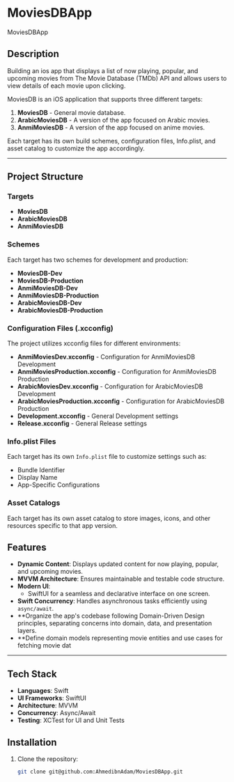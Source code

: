 # MoviesDBApp
MoviesDBApp
## Description  

Building an ios app that displays a list of now playing, popular, and upcoming
movies from The Movie Database (TMDb) API and allows users to view details of
each movie upon clicking.

MoviesDB is an iOS application that supports three different targets: 
1. **MoviesDB** - General movie database.
2. **ArabicMoviesDB** - A version of the app focused on Arabic movies.
3. **AnmiMoviesDB** - A version of the app focused on anime movies.

Each target has its own build schemes, configuration files, Info.plist, and asset catalog to customize the app accordingly.

---

## Project Structure

### Targets
- **MoviesDB**
- **ArabicMoviesDB**
- **AnmiMoviesDB**

### Schemes
Each target has two schemes for development and production:
- **MoviesDB-Dev**
- **MoviesDB-Production**
- **AnmiMoviesDB-Dev**
- **AnmiMoviesDB-Production**
- **ArabicMoviesDB-Dev**
- **ArabicMoviesDB-Production**

### Configuration Files (.xcconfig)
The project utilizes xcconfig files for different environments:
- **AnmiMoviesDev.xcconfig** - Configuration for AnmiMoviesDB Development
- **AnmiMoviesProduction.xcconfig** - Configuration for AnmiMoviesDB Production
- **ArabicMoviesDev.xcconfig** - Configuration for ArabicMoviesDB Development
- **ArabicMoviesProduction.xcconfig** - Configuration for ArabicMoviesDB Production
- **Development.xcconfig** - General Development settings
- **Release.xcconfig** - General Release settings

### Info.plist Files
Each target has its own `Info.plist` file to customize settings such as:
- Bundle Identifier
- Display Name
- App-Specific Configurations

### Asset Catalogs
Each target has its own asset catalog to store images, icons, and other resources specific to that app version.


## Features  
- **Dynamic Content**: Displays updated content for now playing, popular, and upcoming
movies.  
- **MVVM Architecture**: Ensures maintainable and testable code structure.  
- **Modern UI**:  
  - SwiftUI for a seamless and declarative interface on one screen.  
- **Swift Concurrency**: Handles asynchronous tasks efficiently using `async/await`.  
- **Organize the app's codebase following Domain-Driven Design principles, separating
  concerns into domain, data, and presentation layers.
- **Define domain models representing movie entities and use cases for fetching movie dat
---

## Tech Stack  
- **Languages**: Swift  
- **UI Frameworks**: SwiftUI  
- **Architecture**: MVVM  
- **Concurrency**: Async/Await  
- **Testing**: XCTest for UI and Unit Tests  


## Installation  
1. Clone the repository:  
   ```bash
   git clone git@github.com:AhmedibnAdam/MoviesDBApp.git
